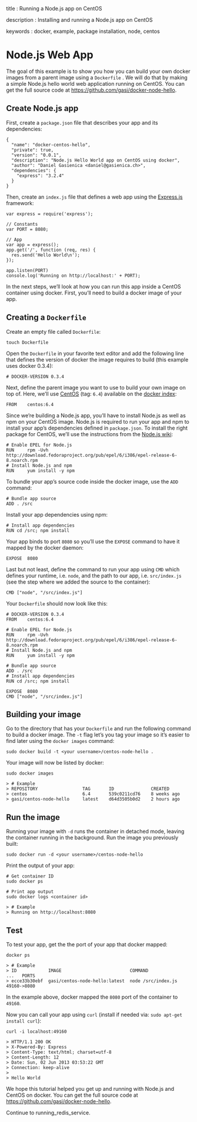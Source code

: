 title
:   Running a Node.js app on CentOS

description
:   Installing and running a Node.js app on CentOS

keywords
:   docker, example, package installation, node, centos

Node.js Web App
===============

The goal of this example is to show you how you can build your own
docker images from a parent image using a `Dockerfile` . We will do that
by making a simple Node.js hello world web application running on
CentOS. You can get the full source code at
<https://github.com/gasi/docker-node-hello>.

Create Node.js app
------------------

First, create a `package.json` file that describes your app and its
dependencies:

~~~~ {.sourceCode .json}
{
  "name": "docker-centos-hello",
  "private": true,
  "version": "0.0.1",
  "description": "Node.js Hello World app on CentOS using docker",
  "author": "Daniel Gasienica <daniel@gasienica.ch>",
  "dependencies": {
    "express": "3.2.4"
  }
}
~~~~

Then, create an `index.js` file that defines a web app using the
[Express.js](http://expressjs.com/) framework:

~~~~ {.sourceCode .javascript}
var express = require('express');

// Constants
var PORT = 8080;

// App
var app = express();
app.get('/', function (req, res) {
  res.send('Hello World\n');
});

app.listen(PORT)
console.log('Running on http://localhost:' + PORT);
~~~~

In the next steps, we’ll look at how you can run this app inside a
CentOS container using docker. First, you’ll need to build a docker
image of your app.

Creating a `Dockerfile`
-----------------------

Create an empty file called `Dockerfile`:

~~~~ {.sourceCode .bash}
touch Dockerfile
~~~~

Open the `Dockerfile` in your favorite text editor and add the following
line that defines the version of docker the image requires to build
(this example uses docker 0.3.4):

~~~~ {.sourceCode .bash}
# DOCKER-VERSION 0.3.4
~~~~

Next, define the parent image you want to use to build your own image on
top of. Here, we’ll use [CentOS](https://index.docker.io/_/centos/)
(tag: `6.4`) available on the [docker index](https://index.docker.io/):

~~~~ {.sourceCode .bash}
FROM    centos:6.4
~~~~

Since we’re building a Node.js app, you’ll have to install Node.js as
well as npm on your CentOS image. Node.js is required to run your app
and npm to install your app’s dependencies defined in `package.json`. To
install the right package for CentOS, we’ll use the instructions from
the [Node.js
wiki](https://github.com/joyent/node/wiki/Installing-Node.js-via-package-manager#rhelcentosscientific-linux-6):

~~~~ {.sourceCode .bash}
# Enable EPEL for Node.js
RUN     rpm -Uvh http://download.fedoraproject.org/pub/epel/6/i386/epel-release-6-8.noarch.rpm
# Install Node.js and npm
RUN     yum install -y npm
~~~~

To bundle your app’s source code inside the docker image, use the `ADD`
command:

~~~~ {.sourceCode .bash}
# Bundle app source
ADD . /src
~~~~

Install your app dependencies using npm:

~~~~ {.sourceCode .bash}
# Install app dependencies
RUN cd /src; npm install
~~~~

Your app binds to port `8080` so you’ll use the `EXPOSE` command to have
it mapped by the docker daemon:

~~~~ {.sourceCode .bash}
EXPOSE  8080
~~~~

Last but not least, define the command to run your app using `CMD` which
defines your runtime, i.e. `node`, and the path to our app, i.e.
`src/index.js` (see the step where we added the source to the
container):

~~~~ {.sourceCode .bash}
CMD ["node", "/src/index.js"]
~~~~

Your `Dockerfile` should now look like this:

~~~~ {.sourceCode .bash}
# DOCKER-VERSION 0.3.4
FROM    centos:6.4

# Enable EPEL for Node.js
RUN     rpm -Uvh http://download.fedoraproject.org/pub/epel/6/i386/epel-release-6-8.noarch.rpm
# Install Node.js and npm
RUN     yum install -y npm

# Bundle app source
ADD . /src
# Install app dependencies
RUN cd /src; npm install

EXPOSE  8080
CMD ["node", "/src/index.js"]
~~~~

Building your image
-------------------

Go to the directory that has your `Dockerfile` and run the following
command to build a docker image. The `-t` flag let’s you tag your image
so it’s easier to find later using the `docker images` command:

~~~~ {.sourceCode .bash}
sudo docker build -t <your username>/centos-node-hello .
~~~~

Your image will now be listed by docker:

~~~~ {.sourceCode .bash}
sudo docker images

> # Example
> REPOSITORY                 TAG       ID              CREATED
> centos                     6.4       539c0211cd76    8 weeks ago
> gasi/centos-node-hello     latest    d64d3505b0d2    2 hours ago
~~~~

Run the image
-------------

Running your image with `-d` runs the container in detached mode,
leaving the container running in the background. Run the image you
previously built:

~~~~ {.sourceCode .bash}
sudo docker run -d <your username>/centos-node-hello
~~~~

Print the output of your app:

~~~~ {.sourceCode .bash}
# Get container ID
sudo docker ps

# Print app output
sudo docker logs <container id>

> # Example
> Running on http://localhost:8080
~~~~

Test
----

To test your app, get the the port of your app that docker mapped:

~~~~ {.sourceCode .bash}
docker ps

> # Example
> ID            IMAGE                          COMMAND              ...   PORTS
> ecce33b30ebf  gasi/centos-node-hello:latest  node /src/index.js         49160->8080
~~~~

In the example above, docker mapped the `8080` port of the container to
`49160`.

Now you can call your app using `curl` (install if needed via:
`sudo apt-get install curl`):

~~~~ {.sourceCode .bash}
curl -i localhost:49160

> HTTP/1.1 200 OK
> X-Powered-By: Express
> Content-Type: text/html; charset=utf-8
> Content-Length: 12
> Date: Sun, 02 Jun 2013 03:53:22 GMT
> Connection: keep-alive
>
> Hello World
~~~~

We hope this tutorial helped you get up and running with Node.js and
CentOS on docker. You can get the full source code at
<https://github.com/gasi/docker-node-hello>.

Continue to running\_redis\_service.
